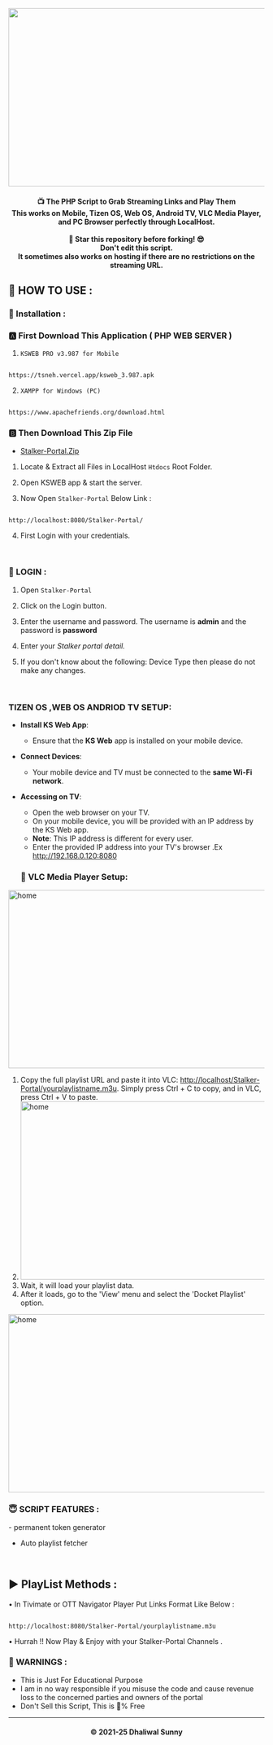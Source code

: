 <p align='center'><img src="https://i.ibb.co/0Vj3VTw/download-1.png" width="700" height="350" ></p>
<h4 align='center'>
    📺 The PHP Script to Grab Streaming Links and Play Them<br>
    This works on Mobile, Tizen OS, Web OS, Android TV, VLC Media Player, and PC Browser perfectly through LocalHost.<br><br>
    🌟 Star this repository before forking! 😎<br>
    Don't edit this script.<br>
    It sometimes also works on hosting if there are no restrictions on the streaming URL.
</h4>
<h2>🍁 HOW TO USE : </h2>

### 🔐 Installation :

### 🅰️ First Download This Application ( PHP WEB SERVER )

1. `KSWEB PRO v3.987 for Mobile`

```

https://tsneh.vercel.app/ksweb_3.987.apk

```

2. `XAMPP for Windows (PC)`

```

https://www.apachefriends.org/download.html

```
### 🅱️ Then Download This Zip File

- [Stalker-Portal.Zip](https://github.com/flixplayer/Stalker-Portal-Script/blob/main/Stalker-Portal.zip) </br>

1. Locate & Extract all Files in LocalHost `Htdocs` Root Folder. </br>

2. Open KSWEB app & start the server. </br>

3. Now Open `Stalker-Portal` Below Link :

```

http://localhost:8080/Stalker-Portal/

```

4. First Login with your credentials.




</br>




<h3>👿 LOGIN :</h3>

1. Open `Stalker-Portal`  </br>

2. Click on the Login button. </br>
3. Enter the username and password. The username is **admin** and the password is **password**
4. Enter your *Stalker portal detail.* </br>
5. If you don't know about the following: Device Type then please do not make any changes.
</br>
<h3>TIZEN OS ,WEB OS  ANDRIOD TV SETUP:</h3>


-   **Install KS Web App**:
    
    -   Ensure that the **KS Web** app is installed on your mobile device.
-   **Connect Devices**:
    
    -   Your mobile device and TV must be connected to the **same Wi-Fi network**.
-   **Accessing on TV**:
    
    -   Open the web browser on your TV.
    -   On your mobile device, you will be provided with an IP address by the KS Web app.
    -   **Note**: This IP address is different for every user.
    -   Enter the provided IP address into your TV's browser .Ex http://192.168.0.120:8080
	
	<h3>🗼 VLC  Media Player  Setup:</h3>
<img src="https://i.ibb.co/1nRbLnG/image.png" alt="home" width="700" height="350">

1. Copy the full playlist URL and paste it into VLC: [http://localhost/Stalker-Portal/yourplaylistname.m3u](http://localhost/Stalker-Portal/yourplaylistname.m3u). Simply press Ctrl + C to copy, and in VLC, press Ctrl + V to paste.
2. <img src="https://i.ibb.co/kghv1Cc/image.png" alt="home" width="700" height="350">
3. Wait, it will load your playlist data.
4. After it loads, go to the 'View' menu and select the 'Docket Playlist' option.
<img src="https://i.ibb.co/Kr01X89/image.png" alt="home" width="700" height="350">

</br>
<h3>😇 SCRIPT FEATURES :</h3>
- permanent token generator

- Auto playlist fetcher

</br>

## ▶️ PlayList Methods :

• In Tivimate or OTT Navigator Player Put Links Format Like Below :

```

http://localhost:8080/Stalker-Portal/yourplaylistname.m3u

```

• Hurrah !! Now Play & Enjoy with your Stalker-Portal Channels .

<h3>🚸 WARNINGS :</h3>

- This is Just For Educational Purpose
- I am in no way responsible if you misuse the code and cause revenue loss to the concerned parties and owners of the portal
- Don't Sell this Script, This is 💯% Free
<hr>

<h4 align='center'>© 2021-25 Dhaliwal Sunny</h4>

<!-- DO NOT REMOVE THIS CREDIT -->
<!-- © 2021-25 Dhaliwal Sunny -->

